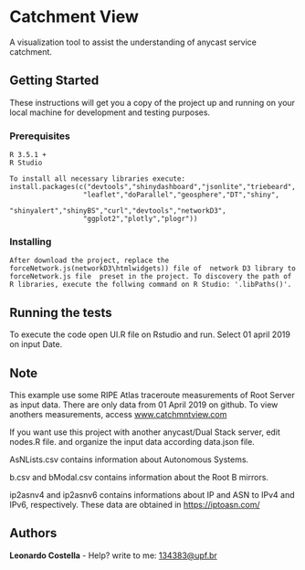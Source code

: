 # Catchment View
 A visualization tool to assist the understanding of anycast service catchment.


## Getting Started

These instructions will get you a copy of the project up and running on your local machine for development and testing purposes.

### Prerequisites

```
R 3.5.1 + 
R Studio 

To install all necessary libraries execute:
install.packages(c("devtools","shinydashboard","jsonlite","triebeard",
                  "leaflet","doParallel","geosphere","DT","shiny",
                  "shinyalert","shinyBS","curl","devtools","networkD3",
                  "ggplot2","plotly","plogr"))
```

### Installing

```
After download the project, replace the forceNetwork.js(networkD3\htmlwidgets)) file of  network D3 library to forceNetwork.js file  preset in the project. To discovery the path of R libraries, execute the follwing command on R Studio: '.libPaths()'.

```

## Running the tests
To execute the code open UI.R file on Rstudio and run. Select 01 april 2019 on input Date.


## Note

This example use some RIPE Atlas traceroute measurements of Root Server as input data. There are only data from 01  April 2019 on github. To view anothers measurements, access www.catchmntview.com

If you want use this project with another anycast/Dual Stack server, edit nodes.R file. and organize the input data according data.json file.


AsNLists.csv contains information about Autonomous Systems.

b.csv and bModal.csv contains information about the Root B mirrors.

ip2asnv4 and ip2asnv6 contains informations about IP and ASN to IPv4 and IPv6, respectively. These data are obtained in https://iptoasn.com/


## Authors
 **Leonardo Costella** - Help? write to me: 134383@upf.br
